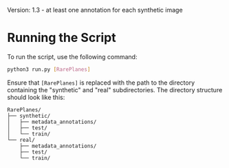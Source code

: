 Version: 1.3 - at least one annotation for each synthetic image

# Running the Script

To run the script, use the following command:

```bash
python3 run.py [RarePlanes]
```

Ensure that `[RarePlanes]` is replaced with the path to the directory containing the "synthetic" and "real" subdirectories. The directory structure should look like this:

```text
RarePlanes/
├── synthetic/
│   ├── metadata_annotations/
│   ├── test/
│   └── train/
└── real/
    ├── metadata_annotations/
    ├── test/
    └── train/
```